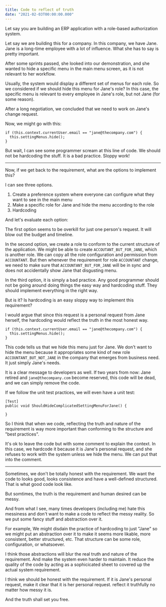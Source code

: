 ```yaml
---
title: Code to reflect of truth
date: "2021-02-03T00:00:00.000"
---
```


Let say you are building an ERP application with a role-based authorization system.

Let say we are building this for a company. In this company, we have Jane. Jane is a long-time employee with a lot of influence. What she has to say is pretty important.

After some sprints passed, she looked into our demonstration, and she wanted to hide a specific menu in the main menu screen, as it is not relevant to her workflow.

Usually, the system would display a different set of menus for each role. So we considered if we should hide this menu for Jane's role? In this case, the specific menu is relevant to every employee in Jane's role, but not Jane (for some reason).

After a long negotiation, we concluded that we need to work on Jane's change request.

Now, we might go with this:

```CSharp
if (this.context.currentUser.email == "jane@thecompany.com") {
  this.settingMenus.hide();
}
```

But wait, I can see some programmer scream at this line of code. We should not be hardcoding the stuff. It is a bad practice. Sloppy work!

---

Now, if we get back to the requirement, what are the options to implement this?

I can see three options.

1. Create a preference system where everyone can configure what they want to see in the main menu
2. Make a specific role for Jane and hide the menu according to the role
3. Hardcoding

And let's evaluate each option:

The first option seems to be overkill for just one person's request. It will blow out the budget and timeline.

In the second option, we create a role to conform to the current structure of the application. We might be able to create `ACCOUTANT_BUT_FOR_JANE`, which is another role. We can copy all the role configuration and permission from `ACCOUNTANT`. But then whenever the requirement for role `ACCOUNTANT` change, we need to make sure that `ACCOUNTANT_BUT_FOR_JANE` will be in sync and does not accidentally show Jane that disgusting menu.

In the third option, it is simply a bad practice. Any good programmer should not be going around doing things the easy way and hardcoding stuff. They should implement everything in the right way.

But is it? Is hardcoding is an easy sloppy way to implement this requirement?

I would argue that since this request is a personal request from Jane herself, the hardcoding would reflect the truth in the most honest way.

```CSharp
if (this.context.currentUser.email == "jane@thecompany.com") {
  this.settingMenus.hide();
}
```

This code tells us that we hide this menu just for Jane. We don't want to hide the menu because it appropriates some kind of new role `ACCOUNTANT_BUT_NOT_JANE` in the company that emerges from business need. It just simply Jane's needs.

It is a clear message to developers as well. If two years from now: Jane retired and `jane@thecompany.com` become reserved, this code will be dead, and we can simply remove the code.

If we follow the unit test practices, we will even have a unit test:

```CSharp
[Test]
public void ShouldHideComplicatedSettingMenuForJane() {

}
```

So I think that when we code, reflecting the truth and nature of the requirement is way more important than conforming to the structure and "best practices".

It's ok to leave the code but with some comment to explain the context. In this case, we hardcode it because it is Jane's personal request, and she refuses to work with the system unless we hide the menu. We can put that into the comment.

---

Sometimes, we don't be totally honest with the requirement. We want the code to looks good, looks consistence and have a well-defined structured. That is what good code look like.

But somtimes, the truth is the requirement and human desired can be messy.

And from what I see, many times developers (including me) hate this messiness and don't want to make a code to reflect the messy reality. So we put some fancy stuff and abstraction over it.

For example, We might disdain the practice of hardcoding to just "Jane" so we might put an abstraction over it to make it seems more likable, more consistent, better structured, etc. That structure can be some role, configuration, or whatsoever.

I think those abstractions will blur the real truth and nature of the requirement. And make the system even harder to maintain. It reduce the quality of the code by acting as a sophicicated sheet to covered up the actual system requirement.

I think we should be honest with the requirement. If it is Jane's personal request, make it clear that it is her personal request. reflect it truthfully no matter how messy it is.

And the truth shall set you free.
